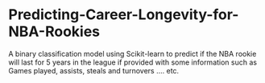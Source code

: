 # Predicting-Career-Longevity-for-NBA-Rookies
A binary classification model using Scikit-learn to predict if the NBA rookie will last for 5 years in the league if provided with some information such as Games played, assists, steals and turnovers …. etc.
